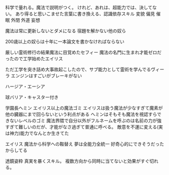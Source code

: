 
科学で量れる。魔法で説明がつく。
けれど、あれは、超能力では、決してない。
あり得ると思いこませた言葉に書き換える、認識依存スキル
変貌
偏見
催眠
外閉
外道
妄想

魔法は常に更新しないとダメになる
宿題を解かない他の奴ら

200歳以上の奴らは十年に一本論文を書かなければならない

厳しい霊術修行の結果魔法に目覚めたセフィー
魔法の名門に生まれ才能ゼロだったので工学始めたエイリス

ただ工学を突き詰め大事故起こしたので、サブ能力として霊術を学んでるヴィーラ
エンジンはすごいがブレーキがない

ハージア・エーシア

球バリア・キャスター付き

学園長へミン
エイリス以上の魔法ゴミ
エイリスは扱う魔法が少なすぎて魔素が他の臓器にまで回らないという利点がある
ヘミンはそもそも魔法を視認すらできないレベルのゴミ
魔法界隈で自分以外がフルネームを呼ぶのは名前の力が強すぎて難しいのだが、才能がなさ過ぎて普通に呼べる。
敵意を不運に変える(実は神力)能力でなんとか生きてた


エイリス
魔法から科学への鞍替え
夢は全能力全統一
好奇心的にできそうだったからしてる

透鏡姿粋
真実を暴くスキル。
複数方向から同時に当てないと効果がすぐ切れる。